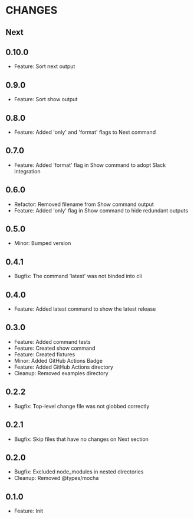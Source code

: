 # CHANGES

## Next

## 0.10.0

- Feature: Sort next output

## 0.9.0

- Feature: Sort show output

## 0.8.0

- Feature: Added 'only' and 'format' flags to Next command

## 0.7.0

- Feature: Added 'format' flag in Show command to adopt Slack integration

## 0.6.0

- Refactor: Removed filename from Show command output
- Feature: Added 'only' flag in Show command to hide redundant outputs

## 0.5.0

- Minor: Bumped version

## 0.4.1

- Bugfix: The command 'latest' was not binded into cli

## 0.4.0

- Feature: Added latest command to show the latest release

## 0.3.0

- Feature: Added command tests
- Feature: Created show command
- Feature: Created fixtures
- Minor: Added GitHub Actions Badge
- Feature: Added GitHub Actions directory
- Cleanup: Removed examples directory

## 0.2.2

- Bugfix: Top-level change file was not globbed correctly

## 0.2.1

- Bugfix: Skip files that have no changes on Next section

## 0.2.0

- Bugfix: Excluded node_modules in nested directories
- Cleanup: Removed @types/mocha

## 0.1.0

- Feature: Init

